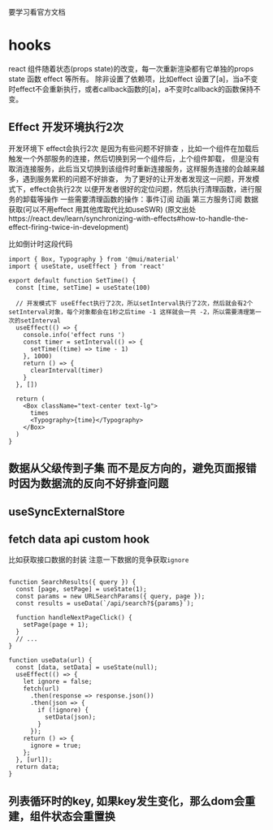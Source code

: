要学习看官方文档 

# hooks
react 组件随着状态(props state)的改变，每一次重新渲染都有它单独的props state 函数 effect 等所有。
除非设置了依赖项，比如effect 设置了[a]，当a不变时effect不会重新执行，或者callback函数的[a]，a不变时callback的函数保持不变。

## Effect 开发环境执行2次
开发环境下 effect会执行2次 是因为有些问题不好排查 ，比如一个组件在加载后触发一个外部服务的连接，然后切换到另一个组件后，上个组件卸载，
但是没有取消连接服务，此后当又切换到该组件时重新连接服务，这样服务连接的会越来越多，遇到服务累积的问题不好排查，
为了更好的让开发者发现这一问题，开发模式下，effect会执行2次 以便开发者很好的定位问题，然后执行清理函数，进行服务的卸载等操作
一些需要清理函数的操作：事件订阅 动画 第三方服务订阅 数据获取(可以不用effect 用其他库取代比如useSWR)
(原文出处https://react.dev/learn/synchronizing-with-effects#how-to-handle-the-effect-firing-twice-in-development)

比如倒计时这段代码 
```
import { Box, Typography } from '@mui/material'
import { useState, useEffect } from 'react'

export default function SetTime() {
  const [time, setTime] = useState(100)

  // 开发模式下 useEffect执行了2次，所以setInterval执行了2次，然后就会有2个setInterval对象，每个对象都会在1秒之后time -1 这样就会一共 -2，所以需要清理第一次的setInterval
  useEffect(() => {
    console.info('effect runs ')
    const timer = setInterval(() => {
      setTime((time) => time - 1)
    }, 1000)
    return () => {
      clearInterval(timer)
    }
  }, [])

  return (
    <Box className="text-center text-lg">
      times
      <Typography>{time}</Typography>
    </Box>
  )
}
```


## 数据从父级传到子集 而不是反方向的，避免页面报错时因为数据流的反向不好排查问题


## useSyncExternalStore 

## fetch data api custom hook

比如获取接口数据的封装 注意一下数据的竞争获取```ignore```

```

function SearchResults({ query }) {
  const [page, setPage] = useState(1);
  const params = new URLSearchParams({ query, page });
  const results = useData(`/api/search?${params}`);

  function handleNextPageClick() {
    setPage(page + 1);
  }
  // ...
}

function useData(url) {
  const [data, setData] = useState(null);
  useEffect(() => {
    let ignore = false;
    fetch(url)
      .then(response => response.json())
      .then(json => {
        if (!ignore) {
          setData(json);
        }
      });
    return () => {
      ignore = true;
    };
  }, [url]);
  return data;
}
```

## 列表循环时的key, 如果key发生变化，那么dom会重建，组件状态会重置换